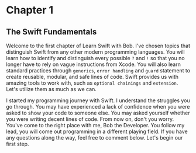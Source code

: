 # Chapter 1
## The Swift Fundamentals
Welcome to the first chapter of Learn Swift with Bob. I've chosen topics that distinguish Swift from any other modern programming languages. You will learn how to identify and distinguish every possible `?` and `!` so that you no longer have to rely on vague instructions from Xcode. You will also learn standard practices through `generics`, `error handling` and `guard` statement to create reusable, modular, and safe lines of code. Swift provides us with amazing tools to work with, such as `optional chainings` and `extension`. Let's utilize them as much as we can.

I started my programming journey with Swift. I understand the struggles you go through. You may have experienced a lack of confidence when you were asked to show your code to someone else. You may asked yourself whether you were writing decent lines of code. From now on, don't you worry. You've come to the right place with me, Bob the Developer. You follow my lead, you will come out programming in a different playing field. If you have any questions along the way, feel free to comment below. Let's begin our first step.
